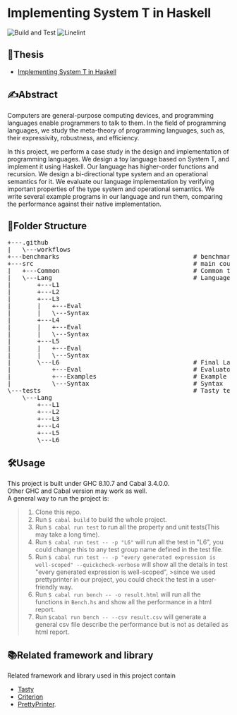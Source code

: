 # Implementing System T in Haskell

![Build and Test](https://github.com/wjrforcyber/SystemT/actions/workflows/ci.yml/badge.svg)
![Linelint](https://github.com/wjrforcyber/SystemT/actions/workflows/lint.yml/badge.svg)

## 📃Thesis
- [Implementing System T in Haskell](https://wjrforcyber.github.io/ISIH.pdf)

## ✍Abstract
Computers are general-purpose computing devices, and programming languages enable programmers to talk to them. In the field of programming languages, we study the meta-theory of programming languages, such as, their expressivity, robustness, and efficiency.

In this project, we perform a case study in the design and implementation of programming languages. We design a toy language based on System T, and implement it using Haskell. Our language has higher-order functions and recursion. We design a bi-directional type system and an operational semantics for it. We evaluate our language implementation by verifying important properties of the type system and operational semantics. We write several example programs in our language and run them, comparing the performance against their native implementation.

## 📁Folder Structure
<pre>
+---.github
|   \---workflows
+---benchmarks                                    # benchmark by using criterion
+---src                                           # main cource file
|   +---Common                                    # Common types
|   \---Lang                                      # Language from L1 to L6
|       +---L1
|       +---L2
|       +---L3
|       |   +---Eval
|       |   \---Syntax
|       +---L4
|       |   +---Eval
|       |   \---Syntax
|       +---L5
|       |   +---Eval
|       |   \---Syntax
|       \---L6                                    # Final Language L6
|           +---Eval                              # Evaluator
|           +---Examples                          # Example test function set
|           \---Syntax                            # Syntax
\---tests                                         # Tasty test framework
    \---Lang
        +---L1
        +---L2
        +---L3
        +---L4
        +---L5
        \---L6
</pre>

## 🛠Usage
This project is built under GHC 8.10.7 and Cabal 3.4.0.0.
<br>Other GHC and Cabal version may work as well.
<br>A general way to run the project is:
>1. Clone this repo.
>2. Run `$ cabal build` to build the whole project.
>3. Run `$ cabal run test` to run all the property and unit tests(This may take a long time).
>4. Run `$ cabal run test -- -p "L6"` will run all the test in "L6", you could change this to any test group name defined in the test file.
>5. Run `$ cabal run test -- -p "every generated expression is well-scoped" --quickcheck-verbose` will show all the details in test "every generated expression is well-scoped", >since we used prettyprinter in our project, you could check the test in a user-friendly way.
>6. Run `$ cabal run bench -- -o result.html` will run all the functions in `Bench.hs` and show all the performance in a html report.
>7. Run `$cabal run bench -- --csv result.csv` will generate a general csv file describe the performance but is not as detailed as html report.

## 📚Related framework and library
Related framework and library used in this project contain
- [Tasty](https://github.com/UnkindPartition/tasty)
- [Criterion](https://github.com/haskell/criterion)
- [PrettyPrinter](https://github.com/quchen/prettyprinter).
 

